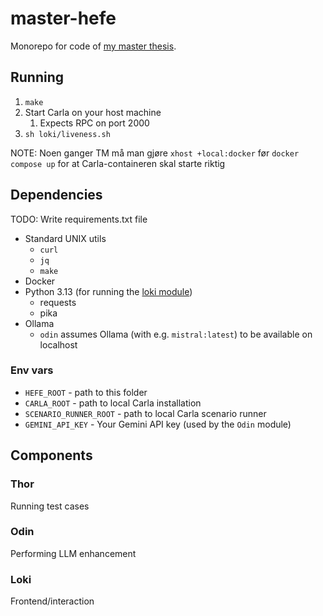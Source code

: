 # master-hefe

Monorepo for code of [my master thesis](https://github.com/orjahren/master).

## Running

1. `make`
1. Start Carla on your host machine
   1. Expects RPC on port 2000
1. `sh loki/liveness.sh`

NOTE: Noen ganger TM må man gjøre `xhost +local:docker` før `docker compose up`
for at Carla-containeren skal starte riktig

## Dependencies

TODO: Write requirements.txt file

- Standard UNIX utils
  - `curl`
  - `jq`
  - `make`
- Docker
- Python 3.13 (for running the [loki module](./loki/))
  - requests
  - pika
- Ollama
    - `odin` assumes Ollama (with e.g. `mistral:latest`)  to be available on localhost

### Env vars

- `HEFE_ROOT` - path to this folder
- `CARLA_ROOT` - path to local Carla installation
- `SCENARIO_RUNNER_ROOT` - path to local Carla scenario runner
- `GEMINI_API_KEY` - Your Gemini API key (used by the `Odin` module) 

## Components

### Thor

Running test cases

### Odin

Performing LLM enhancement

### Loki

Frontend/interaction
